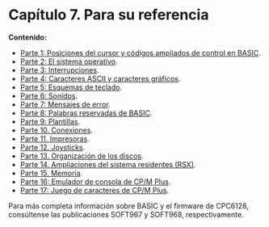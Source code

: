 # Capítulo 7. Para su referencia


**Contenido:**

* [Parte 1: Posiciones del cursor y códigos ampliados de control en BASIC](7.01.-Posiciones-del-cursor-y-códigos-ampliados-de-control-en-BASIC.md).
* [Parte 2: El sistema operativo](7.02.-El-sistema-operativo.md).
* [Parte 3: Interrupciones](7.03.-Interrupciones.md).
* [Parte 4: Caracteres ASCII y caracteres gráficos](7.04.-Caracteres-ASCII-y-caracteres-gráficos-en-BASIC.md).
* [Parte 5: Esquemas de teclado](7.05.-Esquemas-de-teclado.md).
* [Parte 6: Sonidos](7.06.-Sonidos.md).
* [Parte 7: Mensajes de error](7.07.-Mensajes-de-error-de-BASIC.md).
* [Parte 8: Palabras reservadas de BASIC](7.08.-Palabras-reservadas-de-BASIC.md).
* [Parte 9: Plantillas](7.09.-Plantillas.md).
* [Parte 10. Conexiones](7.10.-Conexiones.md).
* [Parte 11. Impresoras](7.11.-Impresoras.md).
* [Parte 12. Joysticks](7.12.-Joysticks.md).
* [Parte 13. Organización de los discos](7.13.-Organización-de-los-discos.md).
* [Parte 14. Ampliaciones del sistema residentes (RSX)](7.14.-Ampliaciones-del-sistema-residentes-RSX.md).
* [Parte 15. Memoria](7.15.-Memoria.md).
* [Parte 16: Emulador de consola de CP/M Plus](7.16.-Emulador-de-consola-CP-M-Plus.md).
* [Parte 17: Juego de caracteres de CP/M Plus](7.17.-Juego-de-caracteres-de-CP-M-Plus.md).

Para más completa información sobre BASIC y el firmware de CPC6128, consúltense las publicaciones SOFT967 y SOFT968, respectivamente.

